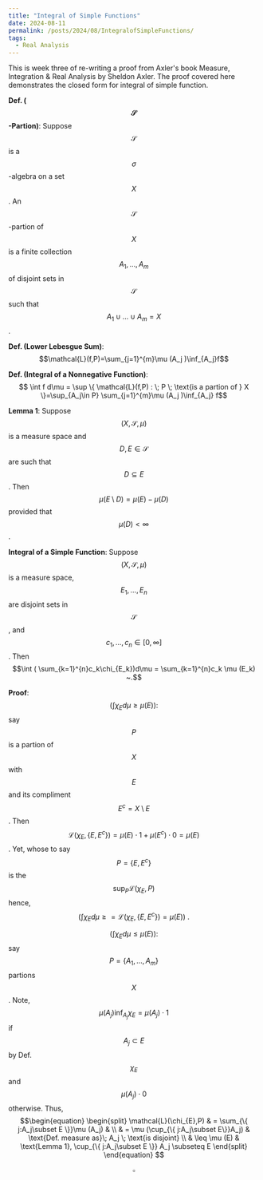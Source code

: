 ```yaml
---
title: "Integral of Simple Functions"
date: 2024-08-11
permalink: /posts/2024/08/IntegralofSimpleFunctions/
tags:
  - Real Analysis
---
```


This is week three of re-writing a proof from Axler's book Measure, Integration & Real Analysis by Sheldon Axler. The proof covered here demonstrates the closed form for integral of simple function. 


**Def. ($$\mathcal{S}$$-Partion)**: 
Suppose $$\mathcal{S}$$ is a $$\sigma$$-algebra on a set $$X$$.
An $$\mathcal{S}$$-partion of $$X$$ is a finite collection $$A_1,\dots ,A_m$$ of disjoint sets in $$\mathcal{S}$$ such that $$A_1 \cup\dots \cup A_m =X$$.

**Def. (Lower Lebesgue Sum)**: 
$$\mathcal{L}(f,P)=\sum_{j=1}^{m}\mu (A_j )\inf_{A_j}f$$

**Def. (Integral of a Nonnegative Function)**: 
$$ \int f d\mu = \sup \{ \mathcal{L}(f,P) : \; P \; \text{is a partion of } X \}=\sup_{A_j\in P} \sum_{j=1}^{m}\mu (A_j )\inf_{A_j} f$$

**Lemma 1**: Suppose $$(X,\mathcal{S},\mu )$$ is a measure space and 
$$D,E\in\mathcal{S}$$ are such that 
$$D\subseteq E$$.
Then $$\mu (E\setminus D)=\mu (E)-\mu (D)$$ provided that $$\mu (D)<\infty $$.

**Integral of a Simple Function**: Suppose $$(X,\mathcal{S},\mu )$$ is a measure space, 
$$E_1,\dots ,E_n$$
are disjoint sets in $$\mathcal{S}$$, and
$$c_1,\dots ,c_n\in [0,\infty ]$$.
Then $$\int ( \sum_{k=1}^{n}c_k\chi_{E_k})d\mu = \sum_{k=1}^{n}c_k \mu (E_k) ~.$$

**Proof**: 
$$(\int \chi_{E}d\mu \geq \mu (E)): $$ 
say $$P$$ is a partion of $$X$$  with $$E$$ and its compliment 
$$E^{c}=X\setminus E$$.
Then 
$$\mathcal{L}(\chi_{E},\{ E,E^{c} \})=\mu (E)\cdot 1+\mu (E^c)\cdot 0 =\mu (E) $$.
Yet, whose to say $$P=\{ E,E^c \}$$ is the $$\sup_{P}\mathcal{L}(\chi_{E},P)$$ hence, 
$$(\int \chi_{E}d\mu \geq = \mathcal{L}(\chi_{E},\{E,E^c\}) = \mu (E))~. $$


$$(\int \chi_{E}d\mu \leq \mu (E)): $$ say $$P = \{ A_1,\dots ,A_m  \} $$ partions $$X$$.
Note, 
$$\mu (A_j)\inf_{A_j}\chi_{E} = \mu (A_j)\cdot 1$$ if 
$$A_j\subset E$$ by Def. $$\chi_{E}$$ and $$\mu (A_j)\cdot 0$$ otherwise.
Thus, 
$$\begin{equation}
\begin{split}
  \mathcal{L}(\chi_{E},P) & = \sum_{\{ j:A_j\subset E \}}\mu (A_j) &  \\
              & = \mu (\cup_{\{ j:A_j\subset E\}}A_j) & \text{Def. measure as}\; A_j \; \text{is disjoint} \\
              & \leq \mu (E) & \text{Lemma 1}, \cup_{\{ j:A_j\subset E \}} A_j \subseteq E 
\end{split} 
\end{equation}
$$


$$\square$$